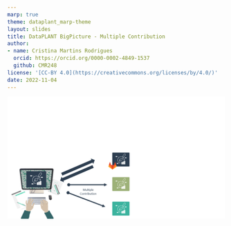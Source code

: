 ```yaml
---
marp: true
theme: dataplant_marp-theme
layout: slides
title: DataPLANT BigPicture - Multiple Contribution
author: 
- name: Cristina Martins Rodrigues
  orcid: https://orcid.org/0000-0002-4849-1537
  github: CMR248
license: '[CC-BY 4.0](https://creativecommons.org/licenses/by/4.0/)'
date: 2022-11-04
---
```


![bg cover](./../../img/DataPLANT_BigPicture_seq5.png)

<!-- Here one could address repositories in general, but also ROC, Galaxy or Invenio.-->

